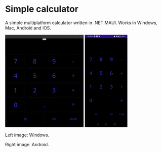 # Simple calculator

A simple multiplatform calculator written in .NET MAUI. Works in Windows, Mac, Android and IOS.


<img src="./README_IMAGES/windows.png" height="300" /> <img src="./README_IMAGES/android.jpg" height="300" />

Left image: Windows.

Right image: Android.
